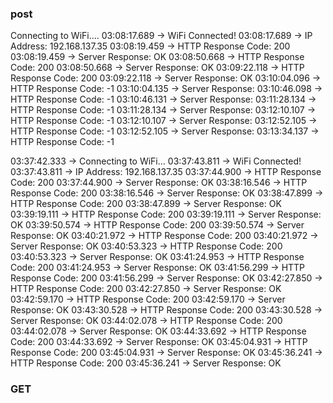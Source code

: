 ### post
Connecting to WiFi....
03:08:17.689 -> WiFi Connected!
03:08:17.689 -> IP Address: 192.168.137.35
03:08:19.459 -> HTTP Response Code: 200
03:08:19.459 -> Server Response: OK
03:08:50.668 -> HTTP Response Code: 200
03:08:50.668 -> Server Response: OK
03:09:22.118 -> HTTP Response Code: 200
03:09:22.118 -> Server Response: OK
03:10:04.096 -> HTTP Response Code: -1
03:10:04.135 -> Server Response: 
03:10:46.098 -> HTTP Response Code: -1
03:10:46.131 -> Server Response: 
03:11:28.134 -> HTTP Response Code: -1
03:11:28.134 -> Server Response: 
03:12:10.107 -> HTTP Response Code: -1
03:12:10.107 -> Server Response: 
03:12:52.105 -> HTTP Response Code: -1
03:12:52.105 -> Server Response: 
03:13:34.137 -> HTTP Response Code: -1

 
03:37:42.333 -> Connecting to WiFi...
03:37:43.811 -> WiFi Connected!
03:37:43.811 -> IP Address: 192.168.137.35
03:37:44.900 -> HTTP Response Code: 200
03:37:44.900 -> Server Response: OK
03:38:16.546 -> HTTP Response Code: 200
03:38:16.546 -> Server Response: OK
03:38:47.899 -> HTTP Response Code: 200
03:38:47.899 -> Server Response: OK
03:39:19.111 -> HTTP Response Code: 200
03:39:19.111 -> Server Response: OK
03:39:50.574 -> HTTP Response Code: 200
03:39:50.574 -> Server Response: OK
03:40:21.972 -> HTTP Response Code: 200
03:40:21.972 -> Server Response: OK
03:40:53.323 -> HTTP Response Code: 200
03:40:53.323 -> Server Response: OK
03:41:24.953 -> HTTP Response Code: 200
03:41:24.953 -> Server Response: OK
03:41:56.299 -> HTTP Response Code: 200
03:41:56.299 -> Server Response: OK
03:42:27.850 -> HTTP Response Code: 200
03:42:27.850 -> Server Response: OK
03:42:59.170 -> HTTP Response Code: 200
03:42:59.170 -> Server Response: OK
03:43:30.528 -> HTTP Response Code: 200
03:43:30.528 -> Server Response: OK
03:44:02.078 -> HTTP Response Code: 200
03:44:02.078 -> Server Response: OK
03:44:33.692 -> HTTP Response Code: 200
03:44:33.692 -> Server Response: OK
03:45:04.931 -> HTTP Response Code: 200
03:45:04.931 -> Server Response: OK
03:45:36.241 -> HTTP Response Code: 200
03:45:36.241 -> Server Response: OK


### GET


